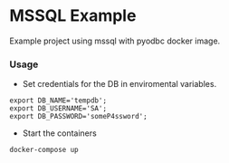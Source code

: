 # MSSQL Example
Example project using mssql with pyodbc docker image.

### Usage

- Set credentials for the DB in enviromental variables.
```                                                                      
export DB_NAME='tempdb';
export DB_USERNAME='SA';
export DB_PASSWORD='someP4ssword';
```
- Start the containers

```
docker-compose up
```
